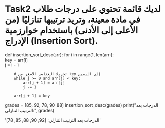 # Task2 لديك قائمة تحتوي على درجات طلاب في مادة معينة، وتريد ترتيبها تنازليًا (من الأعلى إلى الأدنى) باستخدام خوارزمية الإدراج (Insertion Sort).

def insertion_sort_desc(arr):
    for i in range(1, len(arr)):  
        key = arr[i]  
        j = i - 1  
        
        # تحريك العناصر الأصغر من key إلى اليمين
        while j >= 0 and arr[j] < key:
            arr[j + 1] = arr[j]  
            j -= 1  
        
        arr[j + 1] = key  

grades = [85, 92, 78, 90, 88]
insertion_sort_desc(grades)
print("الدرجات بعد الترتيب التنازلي:", grades)

'الدرجات بعد الترتيب التنازلي: [92, 90, 88, 85, 78]'

